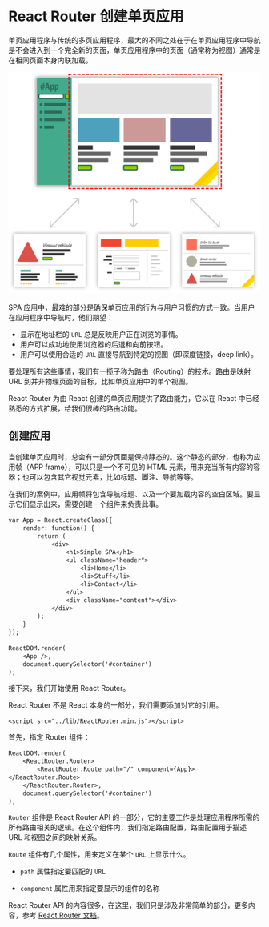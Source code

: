# React Router 创建单页应用

单页应用程序与传统的多页应用程序，最大的不同之处在于在单页应用程序中导航是不会进入到一个完全新的页面，单页应用程序中的页面（通常称为视图）通常是在相同页面本身内联加载。

![SPA](./single-page-model.png)

SPA 应用中，最难的部分是确保单页应用的行为与用户习惯的方式一致。当用户在应用程序中导航时，他们期望：

* 显示在地址栏的 `URL` 总是反映用户正在浏览的事情。
* 用户可以成功地使用浏览器的后退和向前按钮。
* 用户可以使用合适的 `URL` 直接导航到特定的视图（即深度链接，deep link）。

要处理所有这些事情，我们有一揽子称为路由（Routing）的技术。路由是映射 URL 到并非物理页面的目标，比如单页应用中的单个视图。

React Router 为由 React 创建的单页应用提供了路由能力，它以在 React 中已经熟悉的方式扩展，给我们很棒的路由功能。


## 创建应用
当创建单页应用时，总会有一部分页面是保持静态的。这个静态的部分，也称为应用帧（APP frame），可以只是一个不可见的 HTML 元素，用来充当所有内容的容器；也可以包含其它视觉元素，比如标题、脚注、导航等等。

在我们的案例中，应用帧将包含导航标题、以及一个要加载内容的空白区域。要显示它们显示出来，需要创建一个组件来负责此事。
```
var App = React.createClass({
    render: function() {
        return (
            <div>
                <h1>Simple SPA</h1>
                <ul className="header">
                    <li>Home</li>
                    <li>Stuff</li>
                    <li>Contact</li>
                </ul>
                <div className="content"></div>
            </div>
        );
    }
});

ReactDOM.render(
    <App />,
    document.querySelector('#container')
);
```

接下来，我们开始使用 React Router。

React Router 不是 React 本身的一部分，我们需要添加对它的引用。
```
<script src="../lib/ReactRouter.min.js"></script>
```

首先，指定 Router 组件：
```
ReactDOM.render(
    <ReactRouter.Router>
        <ReactRouter.Route path="/" component={App}></ReactRouter.Route>
    </ReactRouter.Router>,
    document.querySelector('#container')
);
```

`Router` 组件是 React Router API 的一部分，它的主要工作是处理应用程序所需的所有路由相关的逻辑。在这个组件内，我们指定路由配置，路由配置用于描述 URL 和视图之间的映射关系。

`Route` 组件有几个属性，用来定义在某个 `URL` 上显示什么。

* `path` 属性指定要匹配的 `URL`

* `component` 属性用来指定要显示的组件的名称

React Router API 的内容很多，在这里，我们只是涉及非常简单的部分，更多内容，参考 [React Router 文档](https://github.com/ReactTraining/react-router)。